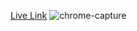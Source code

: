 [Live Link](https://custom-bg-color.netlify.app/)
![chrome-capture](https://user-images.githubusercontent.com/57871796/143395734-41f9b9ae-4844-4667-9cc5-72211b6cdcf7.gif)
